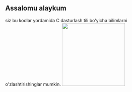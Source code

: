 <h2>Assalomu alaykum</h2>
siz bu kodlar yordamida C dasturlash tili bo'yicha bilimlarni o'zlashtirishinglar mumkin.
<img src = "https://uzbekdevs.uz/media/technologies/c_uzbekdevs_3BpsTyh.png" height = "200px">
